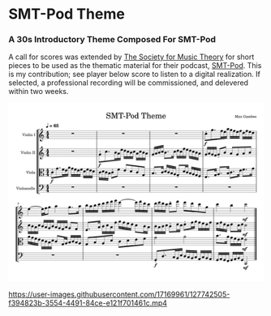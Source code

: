# SMT-Pod Theme

### A 30s Introductory Theme Composed For SMT-Pod

A call for scores was extended by [The Society for Music Theory](https://societymusictheory.org/) for short pieces to be used as the thematic material for their podcast, [SMT-Pod](https://smt-pod.org/). This is my contribution; see player below score to listen to a digital realization. If selected, a professional recording will be commissioned, and delevered within two weeks.

![SMT-Pod Theme](SMT-Pod_Theme.svg)



https://user-images.githubusercontent.com/17169961/127742505-f394823b-3554-4491-84ce-e121f701461c.mp4


